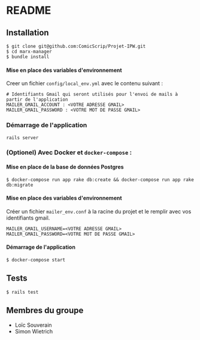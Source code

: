 # README

## Installation

```
$ git clone git@github.com:ComicScrip/Projet-IPW.git
$ cd marx-manager
$ bundle install
```

#### Mise en place des variables d'environnement
Creer un fichier `config/local_env.yml` avec le contenu suivant :
```
# Identifiants Gmail qui seront utilisés pour l'envoi de mails à partir de l'application
MAILER_GMAIL_ACCOUNT : <VOTRE ADRESSE GMAIL>
MAILER_GMAIL_PASSWORD : <VOTRE MOT DE PASSE GMAIL>

```
### Démarrage de l'application
```
rails server
```

### (Optionel) Avec Docker et  `docker-compose` :

#### Mise en place de la base de données Postgres
```
$ docker-compose run app rake db:create && docker-compose run app rake db:migrate
```

#### Mise en place des variables d'environnement
Créer un fichier `mailer_env.conf` à la racine du projet et le remplir avec vos
identifiants gmail.
```
MAILER_GMAIL_USERNAME=<VOTRE ADRESSE GMAIL>
MAILER_GMAIL_PASSWORD=<VOTRE MOT DE PASSE GMAIL>
```

#### Démarrage de l'application
```
$ docker-compose start
```

## Tests

```
$ rails test
```

## Membres du groupe
+ Loïc Souverain
+ Simon Wietrich
